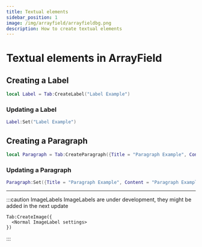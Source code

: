 ```yaml
---
title: Textual elements
sidebar_position: 1
image: /img/arrayfield/arrayfieldbg.png
description: How to create textual elements
---
```


# Textual elements in ArrayField

## Creating a Label

```lua
local Label = Tab:CreateLabel("Label Example")
```

### Updating a Label

```lua
Label:Set("Label Example")
```

## Creating a Paragraph

```lua
local Paragraph = Tab:CreateParagraph({Title = "Paragraph Example", Content = "Paragraph Example"})
```

### Updating a Paragraph

```lua
Paragraph:Set({Title = "Paragraph Example", Content = "Paragraph Example"})
```

---

:::caution ImageLabels
ImageLabels are under development, they might be added in the next update

```
Tab:CreateImage({
  <Normal ImageLabel settings>
})
```

:::
